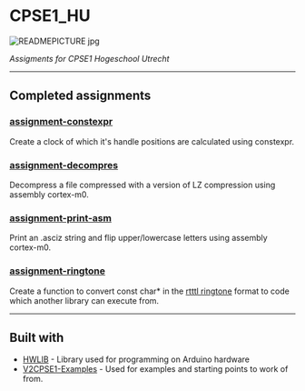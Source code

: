 
# CPSE1_HU

![READMEPICTURE jpg](https://user-images.githubusercontent.com/57558724/68526776-a5bfe280-02df-11ea-8cde-0dff02076222.jpg)

*Assigments for CPSE1 Hogeschool Utrecht*

___
## Completed assignments
### [assignment-constexpr](https://github.com/WilcoMatthijssen/CPSE1_HU/tree/master/assignment-constexpr)
Create a clock of which it's handle positions are calculated using constexpr.

### [assignment-decompres](https://github.com/WilcoMatthijssen/CPSE1_HU/tree/master/assignment-decompres)
Decompress a file compressed with a version of LZ compression using assembly cortex-m0.

### [assignment-print-asm](https://github.com/WilcoMatthijssen/CPSE1_HU/tree/master/assignment-print-asm)
Print an .asciz string and flip upper/lowercase letters using assembly cortex-m0.

### [assignment-ringtone](https://github.com/WilcoMatthijssen/CPSE1_HU/tree/master/assignment-ringtone)
Create a function to convert const char* in the [rtttl ringtone](http://www.picaxe.com/RTTTL-Ringtones-for-Tune-Command/) format to code which another library can execute from.

___
## Built with
* [HWLIB](https://github.com/wovo/hwlib) - Library used for programming on Arduino hardware
* [V2CPSE1-Examples](https://github.com/wovo/v2cpse1-examples) - Used for examples and starting points to work of from.
